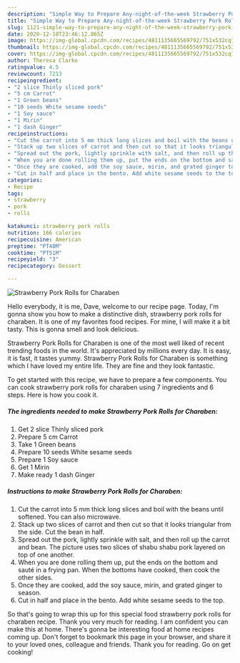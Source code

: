 ```yaml
---
description: "Simple Way to Prepare Any-night-of-the-week Strawberry Pork Rolls for Charaben"
title: "Simple Way to Prepare Any-night-of-the-week Strawberry Pork Rolls for Charaben"
slug: 1121-simple-way-to-prepare-any-night-of-the-week-strawberry-pork-rolls-for-charaben
date: 2020-12-10T23:46:12.865Z
image: https://img-global.cpcdn.com/recipes/4811135665569792/751x532cq70/strawberry-pork-rolls-for-charaben-recipe-main-photo.jpg
thumbnail: https://img-global.cpcdn.com/recipes/4811135665569792/751x532cq70/strawberry-pork-rolls-for-charaben-recipe-main-photo.jpg
cover: https://img-global.cpcdn.com/recipes/4811135665569792/751x532cq70/strawberry-pork-rolls-for-charaben-recipe-main-photo.jpg
author: Theresa Clarke
ratingvalue: 4.5
reviewcount: 7213
recipeingredient:
- "2 slice Thinly sliced pork"
- "5 cm Carrot"
- "1 Green beans"
- "10 seeds White sesame seeds"
- "1 Soy sauce"
- "1 Mirin"
- "1 dash Ginger"
recipeinstructions:
- "Cut the carrot into 5 mm thick long slices and boil with the beans until softened. You can also microwave."
- "Stack up two slices of carrot and then cut so that it looks triangular from the side. Cut the bean in half."
- "Spread out the pork, lightly sprinkle with salt, and then roll up the carrot and bean. The picture uses two slices of shabu shabu pork layered on top of one another."
- "When you are done rolling them up, put the ends on the bottom and sauté in a frying pan. When the bottoms have cooked, then cook the other sides."
- "Once they are cooked, add the soy sauce, mirin, and grated ginger to season."
- "Cut in half and place in the bento. Add white sesame seeds to the top."
categories:
- Recipe
tags:
- strawberry
- pork
- rolls

katakunci: strawberry pork rolls 
nutrition: 166 calories
recipecuisine: American
preptime: "PT40M"
cooktime: "PT51M"
recipeyield: "3"
recipecategory: Dessert

---
```



![Strawberry Pork Rolls for Charaben](https://img-global.cpcdn.com/recipes/4811135665569792/751x532cq70/strawberry-pork-rolls-for-charaben-recipe-main-photo.jpg)

Hello everybody, it is me, Dave, welcome to our recipe page. Today, I'm gonna show you how to make a distinctive dish, strawberry pork rolls for charaben. It is one of my favorites food recipes. For mine, I will make it a bit tasty. This is gonna smell and look delicious.

Strawberry Pork Rolls for Charaben is one of the most well liked of recent trending foods in the world. It's appreciated by millions every day. It is easy, it is fast, it tastes yummy. Strawberry Pork Rolls for Charaben is something which I have loved my entire life. They are fine and they look fantastic.




To get started with this recipe, we have to prepare a few components. You can cook strawberry pork rolls for charaben using 7 ingredients and 6 steps. Here is how you cook it.

<!--inarticleads1-->

##### The ingredients needed to make Strawberry Pork Rolls for Charaben:

1. Get 2 slice Thinly sliced pork
1. Prepare 5 cm Carrot
1. Take 1 Green beans
1. Prepare 10 seeds White sesame seeds
1. Prepare 1 Soy sauce
1. Get 1 Mirin
1. Make ready 1 dash Ginger




<!--inarticleads2-->

##### Instructions to make Strawberry Pork Rolls for Charaben:

1. Cut the carrot into 5 mm thick long slices and boil with the beans until softened. You can also microwave.
1. Stack up two slices of carrot and then cut so that it looks triangular from the side. Cut the bean in half.
1. Spread out the pork, lightly sprinkle with salt, and then roll up the carrot and bean. The picture uses two slices of shabu shabu pork layered on top of one another.
1. When you are done rolling them up, put the ends on the bottom and sauté in a frying pan. When the bottoms have cooked, then cook the other sides.
1. Once they are cooked, add the soy sauce, mirin, and grated ginger to season.
1. Cut in half and place in the bento. Add white sesame seeds to the top.




So that's going to wrap this up for this special food strawberry pork rolls for charaben recipe. Thank you very much for reading. I am confident you can make this at home. There's gonna be interesting food at home recipes coming up. Don't forget to bookmark this page in your browser, and share it to your loved ones, colleague and friends. Thank you for reading. Go on get cooking!
